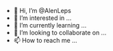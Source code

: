 - 👋 Hi, I’m @AlenLeps
- 👀 I’m interested in ...
- 🌱 I’m currently learning ...
- 💞️ I’m looking to collaborate on ...
- 📫 How to reach me ...

<!---
AlenLeps/AlenLeps is a ✨ special ✨ repository because its `README.md` (this file) appears on your GitHub profile.
You can click the Preview link to take a look at your changes.
--->
